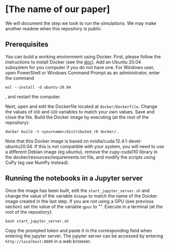 # [The name of our paper]
We will document the step we took to run the simulations. We may make another readme when this repository is public.

## Prerequisites
You can build a working environment using Docker.
First, please follow the instructions to install Docker (see the [doc](https://docs.docker.com/get-docker/)).
Add an Ubuntu 20.04 subsystem for you computer if you do not have one.
For Windows user, open PowerShell or Windows Command Prompt as an administrator, enter the command 

```
wsl --install -d ubuntu-20.04
```

, and restart the computer. 

Next, open and edit the Dockerfile located at `docker/Dockerfile`. 
Change the values of `UID` and `GID` variables to match your own values.
Save and close the file.
Build the Docker image by executing (at the root of the repository):

```
docker build -t <yourname>/distributed_r0 docker/.
```
Note that this Docker image is based on nvidia/cuda:12.4.1-devel-ubuntu20.04. 
If this is not compatible with your system, you will need to use a different Debian image (eg ubuntu), remove the cupy-cuda110 library in the docker/resources/requirements.txt file, and modify the scripts using CuPy (eg use NumPy instead).

## Running the notebooks in a Jupyter server
Once the image has been built, edit the `start_jupyter_server.sh` and change the value of the variable `dimage` to match the name of the Docker image created in the last step. 
If you are not using a GPU (see previous section) set the value of the variable `gpus` to "". Execute in a terminal (at the root of the repository):

```
bash start_jupyter_server.sh
```

Copy the prompted token and paste it in the corresponding field when entering the jupyter server. 
The jupyter server can be accessed by entering `http://localhost:8889` in a web browser.
